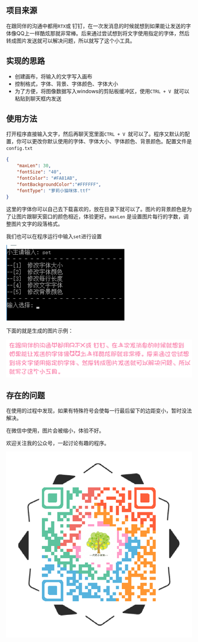 

## 项目来源

在跟同伴的沟通中都用`RTX`或 钉钉，在一次发消息的时候就想到如果能让发送的字体像QQ上一样酷炫那就非常棒。后来通过尝试想到将文字使用指定的字体，然后转成图片发送就可以解决问题，所以就写了这个小工具。

## 实现的思路
- 创建画布，将输入的文字写入画布
- 控制格式，字体、背景、字体颜色、字体大小
- 为了方便，将图像数据写入windows的剪贴板缓冲区，使用`CTRL + V `就可以粘贴到聊天框内发送

## 使用方法

打开程序直接输入文字，然后再聊天宽里面`CTRL + V `就可以了。程序又默认的配置，你可以更改你默认使用的字体、字体大小、字体颜色、背景颜色。配置文件是`config.txt`
```json
{
	"maxLen": 30,
	"fontSize": "40",
	"fontColor": "#FA81AB",
	"fontBackgroundColor":"#FFFFFF",
  	"fontType": "萝莉小猫咪体.ttf"
}
```
这里的字体你可以自己去下载喜欢的，放在目录下就可以了。图片的背景颜色是为了让图片跟聊天窗口的颜色相近，体验更好。`maxLen` 是设置图片每行的字数，调整图片文字的段落格式。



我们也可以在程序运行中输入`set`进行设置

![设置](使用set来设置.png)



下面的就是生成的图片示例：

![图片示例](example.png)



## 存在的问题

在使用的过程中发现，如果有特殊符号会使每一行最后留下的边距变小，暂时没法解决。

在微信中使用，图片会被缩小，体验不好。



欢迎关注我的公众号，一起讨论有趣的程序。



![公众号](cli_1000px.png)